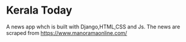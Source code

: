 # Kerala Today

A news app whch is built with Django,HTML,CSS and Js.
The news are scraped from https://www.manoramaonline.com/ 
